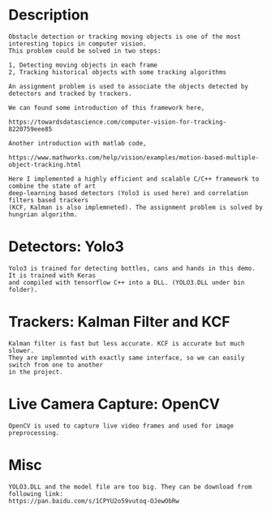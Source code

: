 # Description

	Obstacle detection or tracking moving objects is one of the most interesting topics in computer vision. 
	This problem could be solved in two steps:
  
	1, Detecting moving objects in each frame
	2, Tracking historical objects with some tracking algorithms
  
	An assignment problem is used to associate the objects detected by detectors and tracked by trackers.
  
	We can found some introduction of this framework here,

	https://towardsdatascience.com/computer-vision-for-tracking-8220759eee85
  
	Another introduction with matlab code,
  
	https://www.mathworks.com/help/vision/examples/motion-based-multiple-object-tracking.html

	Here I implemented a highly efficient and scalable C/C++ framework to combine the state of art 
	deep-learning based detectors (Yolo3 is used here) and correlation filters based trackers 
	(KCF, Kalman is also implemneted). The assignment problem is solved by hungrian algorithm.
  
# Detectors: Yolo3 

	Yolo3 is trained for detecting bottles, cans and hands in this demo. It is trained with Keras 
	and compiled with tensorflow C++ into a DLL. (YOLO3.DLL under bin folder).

# Trackers: Kalman Filter and KCF

	Kalman filter is fast but less accurate. KCF is accurate but much slower. 
	They are implemnted with exactly same interface, so we can easily switch from one to another 
	in the project.

# Live Camera Capture: OpenCV

	OpenCV is used to capture live video frames and used for image preprocessing.

# Misc

	YOLO3.DLL and the model file are too big. They can be download from following link:
	https://pan.baidu.com/s/1CPYU2o59vutoq-OJewObRw
